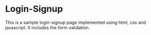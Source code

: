 # Login-Signup
This is a sample login-signup page implemented using html, css and javascript. It includes the form validation.
